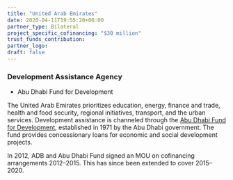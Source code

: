 ```yaml
---
title: "United Arab Emirates"
date: 2020-04-11T19:55:20+08:00
partner_type: Bilateral
project_specific_cofinancing: "$30 million"
trust_funds_contribution:
partner_logo:
draft: false
---
```


### Development Assistance Agency 

* Abu Dhabi Fund for Development 

The United Arab Emirates prioritizes education, energy, finance and trade, health and food security, regional initiatives, transport, and the urban services. Development assistance is channeled through the [Abu Dhabi Fund for Development](https://www.adfd.ae/english/Pages/Home.aspx), established in 1971 by the Abu Dhabi government. The fund provides concessionary loans for economic and social development projects. 

In 2012, ADB and Abu Dhabi Fund signed an MOU on cofinancing arrangements 2012–2015. This has since been extended to cover 2015–2020.
